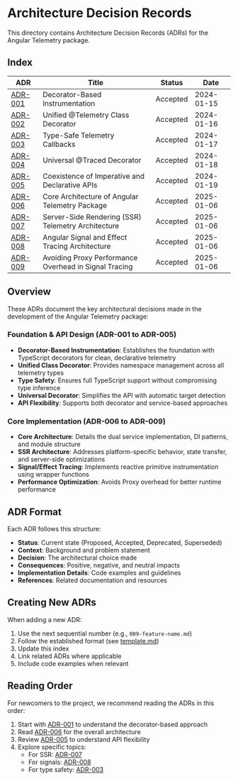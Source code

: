 # Architecture Decision Records

This directory contains Architecture Decision Records (ADRs) for the Angular Telemetry package.

## Index

| ADR | Title | Status | Date |
|-----|-------|--------|------|
| [ADR-001](./001-decorator-based-instrumentation.md) | Decorator-Based Instrumentation | Accepted | 2024-01-15 |
| [ADR-002](./002-unified-telemetry-decorator.md) | Unified @Telemetry Class Decorator | Accepted | 2024-01-16 |
| [ADR-003](./003-type-safe-callbacks.md) | Type-Safe Telemetry Callbacks | Accepted | 2024-01-17 |
| [ADR-004](./004-universal-traced-decorator.md) | Universal @Traced Decorator | Accepted | 2024-01-18 |
| [ADR-005](./005-imperative-declarative-coexistence.md) | Coexistence of Imperative and Declarative APIs | Accepted | 2024-01-19 |
| [ADR-006](./006-core-architecture.md) | Core Architecture of Angular Telemetry Package | Accepted | 2025-01-06 |
| [ADR-007](./007-ssr-architecture.md) | Server-Side Rendering (SSR) Telemetry Architecture | Accepted | 2025-01-06 |
| [ADR-008](./008-signal-effect-tracing.md) | Angular Signal and Effect Tracing Architecture | Accepted | 2025-01-06 |
| [ADR-009](./009-avoiding-proxy-performance-overhead.md) | Avoiding Proxy Performance Overhead in Signal Tracing | Accepted | 2025-01-06 |

## Overview

These ADRs document the key architectural decisions made in the development of the Angular Telemetry package:

### Foundation & API Design (ADR-001 to ADR-005)
- **Decorator-Based Instrumentation**: Establishes the foundation with TypeScript decorators for clean, declarative telemetry
- **Unified Class Decorator**: Provides namespace management across all telemetry types
- **Type Safety**: Ensures full TypeScript support without compromising type inference
- **Universal Decorator**: Simplifies the API with automatic target detection
- **API Flexibility**: Supports both decorator and service-based approaches

### Core Implementation (ADR-006 to ADR-009)
- **Core Architecture**: Details the dual service implementation, DI patterns, and module structure
- **SSR Architecture**: Addresses platform-specific behavior, state transfer, and server-side optimizations
- **Signal/Effect Tracing**: Implements reactive primitive instrumentation using wrapper functions
- **Performance Optimization**: Avoids Proxy overhead for better runtime performance

## ADR Format

Each ADR follows this structure:
- **Status**: Current state (Proposed, Accepted, Deprecated, Superseded)
- **Context**: Background and problem statement
- **Decision**: The architectural choice made
- **Consequences**: Positive, negative, and neutral impacts
- **Implementation Details**: Code examples and guidelines
- **References**: Related documentation and resources

## Creating New ADRs

When adding a new ADR:
1. Use the next sequential number (e.g., `009-feature-name.md`)
2. Follow the established format (see [template.md](./template.md))
3. Update this index
4. Link related ADRs where applicable
5. Include code examples when relevant

## Reading Order

For newcomers to the project, we recommend reading the ADRs in this order:

1. Start with [ADR-001](./001-decorator-based-instrumentation.md) to understand the decorator-based approach
2. Read [ADR-006](./006-core-architecture.md) for the overall architecture
3. Review [ADR-005](./005-imperative-declarative-coexistence.md) to understand API flexibility
4. Explore specific topics:
   - For SSR: [ADR-007](./007-ssr-architecture.md)
   - For signals: [ADR-008](./008-signal-effect-tracing.md)
   - For type safety: [ADR-003](./003-type-safe-callbacks.md)